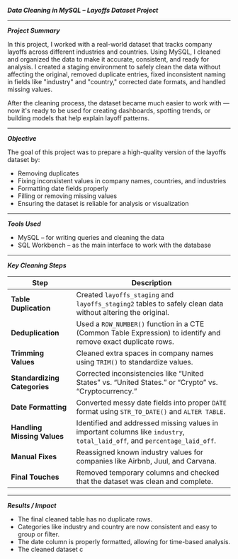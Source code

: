***Data Cleaning in MySQL – Layoffs Dataset Project***

---

***Project Summary***

In this project, I worked with a real-world dataset that tracks company layoffs across different industries and countries. Using MySQL, I cleaned and organized the data to make it accurate, consistent, and ready for analysis. I created a staging environment to safely clean the data without affecting the original, removed duplicate entries, fixed inconsistent naming in fields like "industry" and "country," corrected date formats, and handled missing values.

After the cleaning process, the dataset became much easier to work with — now it's ready to be used for creating dashboards, spotting trends, or building models that help explain layoff patterns.

---

***Objective***

The goal of this project was to prepare a high-quality version of the layoffs dataset by:

- Removing duplicates  
- Fixing inconsistent values in company names, countries, and industries  
- Formatting date fields properly  
- Filling or removing missing values  
- Ensuring the dataset is reliable for analysis or visualization  

---

***Tools Used***

- MySQL – for writing queries and cleaning the data  
- SQL Workbench – as the main interface to work with the database  

---

***Key Cleaning Steps***

Step | Description  
-----|-------------  
**Table Duplication** | Created `layoffs_staging` and `layoffs_staging2` tables to safely clean data without altering the original.  
**Deduplication** | Used a `ROW_NUMBER()` function in a CTE (Common Table Expression) to identify and remove exact duplicate rows.  
**Trimming Values** | Cleaned extra spaces in company names using `TRIM()` to standardize values.  
**Standardizing Categories** | Corrected inconsistencies like “United States” vs. “United States.” or “Crypto” vs. “Cryptocurrency.”  
**Date Formatting** | Converted messy date fields into proper `DATE` format using `STR_TO_DATE()` and `ALTER TABLE`.  
**Handling Missing Values** | Identified and addressed missing values in important columns like `industry`, `total_laid_off`, and `percentage_laid_off`.  
**Manual Fixes** | Reassigned known industry values for companies like Airbnb, Juul, and Carvana.  
**Final Touches** | Removed temporary columns and checked that the dataset was clean and complete.  

---

***Results / Impact***

- The final cleaned table has no duplicate rows.  
- Categories like industry and country are now consistent and easy to group or filter.  
- The date column is properly formatted, allowing for time-based analysis.  
- The cleaned dataset c
